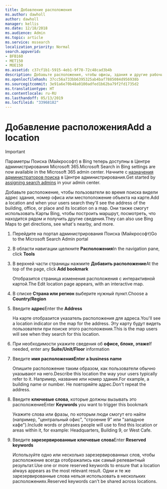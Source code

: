 ```yaml
---
title: Добавление расположения
ms.author: dawholl
author: dawholl
manager: kellis
ms.date: 12/18/2018
ms.audience: Admin
ms.topic: article
ms.service: mssearch
localization_priority: Normal
search.appverid:
- BFB160
- MET150
- MOE150
ms.assetid: c37cf1b1-5915-4eb1-9f78-72c48cad3b4b
description: Добавьте расположения, чтобы офисы, здания и другие рабочие места вашей организации отображались в результатах работы Поиска (Майкрософт)
ms.openlocfilehash: 37cc56a733bb6395325ab4baf7885084d956938b
ms.sourcegitcommit: 3e91a6e70b48a0100adfed1b62ba79f2fd1735d2
ms.translationtype: HT
ms.contentlocale: ru-RU
ms.lasthandoff: 05/13/2019
ms.locfileid: "33968182"
---
```

# <a name="add-a-location"></a><span data-ttu-id="6387e-103">Добавление расположения</span><span class="sxs-lookup"><span data-stu-id="6387e-103">Add a location</span></span>

> [!IMPORTANT]
> <span data-ttu-id="6387e-104">Параметры Поиска (Майкрософт) в Bing теперь доступны в Центре администрирования Microsoft 365.</span><span class="sxs-lookup"><span data-stu-id="6387e-104">Microsoft Search in Bing settings are now available in the Microsoft 365 admin center.</span></span> <span data-ttu-id="6387e-105">Начните с [назначения администраторов поиска](https://docs.microsoft.com/ru-RU/microsoftsearch/setup-microsoft-search#step-2-assign-search-admin-and-search-editor) в Центре администрирования.</span><span class="sxs-lookup"><span data-stu-id="6387e-105">Get started by [assigning search admins](https://docs.microsoft.com/en-us/microsoftsearch/setup-microsoft-search#step-2-assign-search-admin-and-search-editor) in your admin center.</span></span>
    
<span data-ttu-id="6387e-106">Добавьте расположение, чтобы пользователи во время поиска видели адрес здания, номер офиса или местоположение объекта на карте.</span><span class="sxs-lookup"><span data-stu-id="6387e-106">Add a location and when your users search they'll see the address of the building, office, or place and its location on a map.</span></span> <span data-ttu-id="6387e-107">Они также смогут использовать Карты Bing, чтобы построить маршрут, посмотреть, что находится рядом и получить другие сведения.</span><span class="sxs-lookup"><span data-stu-id="6387e-107">They can also use Bing Maps to get directions, see what's nearby, and more.</span></span>
  
1. <span data-ttu-id="6387e-108">Перейдите на портал администрирования Поиска (Майкрософт)</span><span class="sxs-lookup"><span data-stu-id="6387e-108">Go to the Microsoft Search Admin portal</span></span>
    
2. <span data-ttu-id="6387e-109">В области навигации щелкните **Расположения**</span><span class="sxs-lookup"><span data-stu-id="6387e-109">In the navigation pane, click **Tools**</span></span>
    
3. <span data-ttu-id="6387e-110">В верхней части страницы нажмите **Добавить расположение**</span><span class="sxs-lookup"><span data-stu-id="6387e-110">At the top of the page, click **Add bookmark**</span></span>
    
    <span data-ttu-id="6387e-111">Отобразится страница изменения расположения с интерактивной картой.</span><span class="sxs-lookup"><span data-stu-id="6387e-111">The Edit location page appears, with an interactive map.</span></span>
    
4. <span data-ttu-id="6387e-112">В списке **Страна или регион** выберите нужный пункт.</span><span class="sxs-lookup"><span data-stu-id="6387e-112">Choose a **Country/Region**</span></span>
    
5. <span data-ttu-id="6387e-113">Введите **адрес**</span><span class="sxs-lookup"><span data-stu-id="6387e-113">Enter the **Address**</span></span>
    
    <span data-ttu-id="6387e-114">На карте отобразится указатель расположения для адреса.</span><span class="sxs-lookup"><span data-stu-id="6387e-114">You'll see a location indicator on the map for the address.</span></span> <span data-ttu-id="6387e-115">Эту карту будут видеть пользователи при поиске этого расположения.</span><span class="sxs-lookup"><span data-stu-id="6387e-115">This is the map users will see when they search for this location.</span></span>
    
6. <span data-ttu-id="6387e-116">При необходимости укажите сведения об **офисе, блоке, этаже**</span><span class="sxs-lookup"><span data-stu-id="6387e-116">If needed, enter any **Suite/Unit/Floor** information</span></span> 
    
7. <span data-ttu-id="6387e-117">Введите **имя расположения**</span><span class="sxs-lookup"><span data-stu-id="6387e-117">**Enter a business name**</span></span>
    
    <span data-ttu-id="6387e-118">Опишите расположение таким образом, как пользователи обычно указывают на него.</span><span class="sxs-lookup"><span data-stu-id="6387e-118">Describe this location the way your users typically refer to it.</span></span> <span data-ttu-id="6387e-119">Например, название или номер здания.</span><span class="sxs-lookup"><span data-stu-id="6387e-119">For example, a building name or number.</span></span> <span data-ttu-id="6387e-120">Не повторяйте адрес.</span><span class="sxs-lookup"><span data-stu-id="6387e-120">Don't repeat the address.</span></span>
    
8. <span data-ttu-id="6387e-121">Введите **ключевые слова**, которые должны вызывать это расположение</span><span class="sxs-lookup"><span data-stu-id="6387e-121">Enter **Keywords** you want to trigger this bookmark</span></span> 
    
    <span data-ttu-id="6387e-122">Укажите слова или фразы, по которым люди смогут его найти (например, "центральный офис", "строение 9" или "западное кафе").</span><span class="sxs-lookup"><span data-stu-id="6387e-122">Include words or phrases people will use to find this location or areas within it, for example: Headquarters, Building 9, or West Cafe.</span></span>
    
9. <span data-ttu-id="6387e-123">Введите **зарезервированные ключевые слова**</span><span class="sxs-lookup"><span data-stu-id="6387e-123">Enter **Reserved keywords**</span></span>
    
    <span data-ttu-id="6387e-124">Используйте одно или несколько зарезервированных слов, чтобы расположение всегда отображались как самый релевантный результат.</span><span class="sxs-lookup"><span data-stu-id="6387e-124">Use one or more reserved keywords to ensure that a location always appears as the most relevant result.</span></span> <span data-ttu-id="6387e-125">Одни и те же зарезервированные слова нельзя использовать в нескольких расположениях.</span><span class="sxs-lookup"><span data-stu-id="6387e-125">Reserved keywords can't be shared across locations.</span></span>

  


